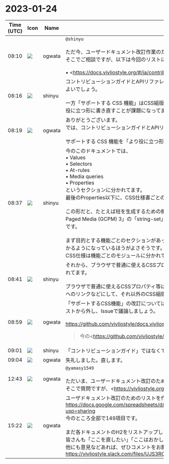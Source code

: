 # 2023-01-24

|Time (UTC)|Icon|Name|Message|
|---|---|---|---|
|08:10|![](https://avatars.slack-edge.com/2019-11-22/845042642576_070441337abaca9fb7b3_72.png)|ogwata|`@shinyu`<br><br>ただ今、ユーザードキュメント改訂作業のため、ドキュメントのリストを作成中です。<br>そこでご相談ですが、以下は今回のリストに含めるべきでしょうか？<br><br>• <https://docs.vivliostyle.org/#/ja/contribution-guide|Vivliostyle.js コントリビューションガイド><br>• <https://docs.vivliostyle.org/#/ja/supported-css-features|サポートする CSS 機能><br>• <https://docs.vivliostyle.org/#/ja/api|Core API リファレンス>|
|08:16|![](https://avatars.slack-edge.com/2018-04-27/354445776386_e258f5ed5ba887b08668_72.jpg)|shinyu|コントリビューションガイドとAPIリファレンスは、開発者向けなので、「ユーザードキュメント」には含めなくてよいでしょう。<br><br>一方「サポートする CSS 機能」はCSS組版のスタイルシートを書くときに参照するべきドキュメントです。より役に立つ形に書き直すことが課題になってます。|
|08:19|![](https://avatars.slack-edge.com/2019-11-22/845042642576_070441337abaca9fb7b3_72.png)|ogwata|ありがとうございます。<br>では、コントリビューションガイドとAPIリファレンスは外しますね。<br><br>サポートする CSS 機能を「より役に立つ形」に改訂というのは、たとえばどういうイメージでしょう？|
|08:37|![](https://avatars.slack-edge.com/2018-04-27/354445776386_e258f5ed5ba887b08668_72.jpg)|shinyu|今のこのドキュメントでは、<br>• Values<br>• Selectors<br>• At-rules<br>• Media queries<br>• Properties<br>というセクションに分かれてます。<br>最後のProperties以下に、CSS仕様書ごとのプロパティを並べてます。<br><br>この形だと、たとえば柱を生成するための機能を知りたいとき、Propertiesの「CSS Generated Content for Paged Media (GCPM) 3」の「string-set」と「Values」の「string()」や「content()」を見つけるのが難しそうです。<br><br>まず目的とする機能ごとのセクションがあって、そこからどのプロパティや関数やAtルールを使えばよいのかがわかるようになっているほうがよさそうです。<br>CSS仕様は機能ごとのモジュールに分かれているので、それに合わせる形がよいでしょう。|
|08:41|![](https://avatars.slack-edge.com/2018-04-27/354445776386_e258f5ed5ba887b08668_72.jpg)|shinyu|それから、ブラウザで普通に使えるCSSプロパティ等と、Vivliostyleが実装しているものとが同じレベルで並べられてます。<br><br>ブラウザで普通に使えるCSSプロパティ等はすべてをここに並べるのではなく、MDNサイトのCSSのリファレンスへのリンクなどにして、それ以外のCSS組版のための必要な機能を探しやすくするのがよいと思います。|
|08:59|![](https://avatars.slack-edge.com/2019-11-22/845042642576_070441337abaca9fb7b3_72.png)|ogwata|「サポートするCSS機能」の改訂については、他のユーザガイドの改訂方法とかなり違うものになりそうなのでリストから外し、Issueで議論しましょう。<br><br><https://github.com/vivliostyle/docs.vivliostyle.org/issues/22><br><blockquote>今の<https://github.com/vivliostyle/docs.vivliostyle.org/blob/master/ja/contribution-guide.md|このドキュメント>では、<br><br>• Values<br>• Selectors<br>• At-rules<br>• Media queries<br>• Properties<br><br>というセクションに分かれてます。  <br>最後のProperties以下に、CSS仕様書ごとのプロパティを並べてます。<br><br>この形だと、たとえば柱を生成するための機能を知りたいとき、Propertiesの「CSS Generated Content for Paged Media (GCPM) 3」の「string-set」と「Values」の「string()」や「content()」を見つけるのが難しそうです。<br><br>まず目的とする機能ごとのセクションがあって、そこからどのプロパティや関数やAtルールを使えばよいのかがわかるようになっているほうがよさそうです。  <br>CSS仕様は機能ごとのモジュールに分かれているので、それに合わせる形がよいでしょう。<br><br><https://vivliostyle.slack.com/archives/CNR65K6KE/p1674549420382119?thread_ts=1674548203.325119&cid=CNR65K6KE|https://vivliostyle.slack.com/archives/CNR65K6KE/p1674549420382119?thread_ts=1674548203.325119&cid=CNR65K6KE><br><br>それから、ブラウザで普通に使えるCSSプロパティ等と、Vivliostyleが実装しているものとが同じレベルで並べられてます。<br><br>ブラウザで普通に使えるCSSプロパティ等はすべてをここに並べるのではなく、MDNサイトのCSSのリファレンスへのリンクなどにして、それ以外のCSS組版のための必要な機能を探しやすくするのがよいと思います。<br><br><https://vivliostyle.slack.com/archives/CNR65K6KE/p1674549662179049?thread_ts=1674548203.325119&cid=CNR65K6KE|https://vivliostyle.slack.com/archives/CNR65K6KE/p1674549662179049?thread_ts=1674548203.325119&cid=CNR65K6KE><br><br><https://github.com/MurakamiShinyu|@MurakamiShinyu></blockquote>|
|09:01|![](https://avatars.slack-edge.com/2018-04-27/354445776386_e258f5ed5ba887b08668_72.jpg)|shinyu|「コントリビューションガイド」ではなくて、「サポートするCSS機能」のことですね。|
|09:04|![](https://avatars.slack-edge.com/2019-11-22/845042642576_070441337abaca9fb7b3_72.png)|ogwata|失礼しました。直します。|
|12:43|![](https://avatars.slack-edge.com/2019-11-22/845042642576_070441337abaca9fb7b3_72.png)|ogwata|`@yamasy1549`<br><br>ただいま、ユーザードキュメント改訂のため、ドキュメントのリストを作成中です。<br>そこで質問ですが、<https://vivliostyle.org/ja/tutorials/|チュートリアル> のファイルはどこにあるのでしょうか？<br><br>`<http://vivliostyle.org/ja/tutorials|vivliostyle.org/ja/tutorials>` というフォルダはありますが、この中にはhtmlファイルしかありません。<br>mdファイルはどこか別の場所にあるのでしょうか？<br><br>-------<br>上記の投稿後にhtmlファイルを開いてみたところ、中身はMarkdownでした。<br>これらが編集用のファイルということでよろしいでしょうか？<br><blockquote>Vivliostyle — open source, web browser based CSS typesetting engine project</blockquote>|
|15:22|![](https://avatars.slack-edge.com/2019-11-22/845042642576_070441337abaca9fb7b3_72.png)|ogwata|ユーザドキュメント改訂のためのリストを作成しました。<br><https://docs.google.com/spreadsheets/d/1JnVevIHDSiIdY9k09Y8cCSs2LcPRNNKQh3_-T7s95VU/edit?usp=sharing><br>今のところ全部で149項目です。<br><br>まだ各ドキュメントのH2をリストアップしただけですが、これから改訂の要不要を検討していこうと思います。<br>皆さんも「ここを直したい」「ここはおかしい」などあれば、自由に記入してくれてOKです。<br>他にも意見などあれば、ぜひコメントをお願いします。<br>https://vivliostyle.slack.com/files/UJS3RCS86/F04LP1PQQ49/vivliostyle_____________________________________|
